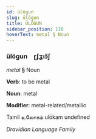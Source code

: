 ```yaml
---
id: ülögun
slug: ülögun
title: ÜLÖGUN
sidebar_position: 110
hoverText: metal § Noun
---
```


### ülögun&emsp;<span kind="abugida">ɽʄʓıꜿ̃ʃ</span>

*metal* **§** Noun

**Verb**: to be metal

**Noun**: metal

**Modifier**: metal-related/metallic

Tamil உலோகம் ulōkam undefined

*Dravidian Language Family*